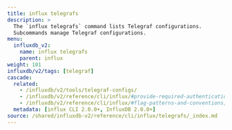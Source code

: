 ```yaml
---
title: influx telegrafs
description: >
  The `influx telegrafs` command lists Telegraf configurations.
  Subcommands manage Telegraf configurations.
menu:
  influxdb_v2:
    name: influx telegrafs
    parent: influx
weight: 101
influxdb/v2/tags: [telegraf]
cascade:
  related:
    - /influxdb/v2/tools/telegraf-configs/
    - /influxdb/v2/reference/cli/influx/#provide-required-authentication-credentials, influx CLI—Provide required authentication credentials
    - /influxdb/v2/reference/cli/influx/#flag-patterns-and-conventions, influx CLI—Flag patterns and conventions
  metadata: [influx CLI 2.0.0+, InfluxDB 2.0.0+]
source: /shared/influxdb-v2/reference/cli/influx/telegrafs/_index.md
---
```


<!-- The content for this file is located at
// SOURCE content/shared/influxdb-v2/reference/cli/influx/telegrafs/_index.md -->

